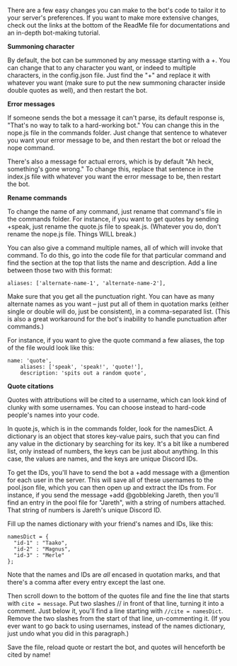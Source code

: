 There are a few easy changes you can make to the bot's code to tailor it to your server's preferences. If you want to make more extensive changes, check out the links at the bottom of the ReadMe file for documentations and an in-depth bot-making tutorial.

**Summoning character**

By default, the bot can be summoned by any message starting with a +. You can change that to any character you want, or indeed to multiple characters, in the config.json file. Just find the "+" and replace it with whatever you want (make sure to put the new summoning character inside double quotes as well), and then restart the bot.

**Error messages**

If someone sends the bot a message it can't parse, its default response is, "That's no way to talk to a hard-working bot." You can change this in the nope.js file in the commands folder. Just change that sentence to whatever you want your error message to be, and then restart the bot or reload the nope command.

There's also a message for actual errors, which is by default "Ah heck, something's gone wrong." To change this, replace that sentence in the index.js file with whatever you want the error message to be, then restart the bot.

**Rename commands**

To change the name of any command, just rename that command's file in the commands folder. For instance, if you want to get quotes by sending +speak, just rename the quote.js file to speak.js. (Whatever you do, don't rename the nope.js file. Things WILL break.)

You can also give a command multiple names, all of which will invoke that command. To do this, go into the code file for that particular command and find the section at the top that lists the name and description. Add a line between those two with this format:

```
aliases: ['alternate-name-1', 'alternate-name-2'],
```

Make sure that you get all the punctuation right. You can have as many alternate names as you want – just put all of them in quotation marks (either single or double will do, just be consistent), in a comma-separated list. (This is also a great workaround for the bot's inability to handle punctuation after commands.)

For instance, if you want to give the quote command a few aliases, the top of the file would look like this: 

```
name: 'quote',
    aliases: ['speak', 'speak!', 'quote!'],
    description: 'spits out a random quote',
```

**Quote citations**

Quotes with attributions will be cited to a username, which can look kind of clunky with some usernames. You can choose instead to hard-code people's names into your code.

In quote.js, which is in the commands folder, look for the namesDict. A dictionary is an object that stores key-value pairs, such that you can find any value in the dictionary by searching for its key. It's a bit like a numbered list, only instead of numbers, the keys can be just about anything. In this case, the values are names, and the keys are unique Discord IDs. 

To get the IDs, you'll have to send the bot a +add message with a @mention for each user in the server. This will save all of these usernames to the pool.json file, which you can then open up and extract the IDs from. For instance, if you send the message +add @gobbleking Jareth, then you'll find an entry in the pool file for "Jareth", with a string of numbers attached. That string of numbers is Jareth's unique Discord ID.

Fill up the names dictionary with your friend's names and IDs, like this:

```
namesDict = {
  "id-1" : "Taako",
  "id-2" : "Magnus",
  "id-3" : "Merle"
};
```

Note that the names and IDs are _all_ encased in quotation marks, and that there's a comma after every entry except the last one.

Then scroll down to the bottom of the quotes file and fine the line that starts with ``cite = message``. Put two slashes // in front of that line, turning it into a comment. Just below it, you'll find a line starting with ``//cite = namesDict``. Remove the two slashes from the start of that line, un-commenting it. (If you ever want to go back to using usernames, instead of the names dictionary, just undo what you did in this paragraph.)

Save the file, reload quote or restart the bot, and quotes will henceforth be cited by name!
